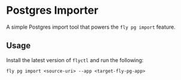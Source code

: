 # Postgres Importer

A simple Postgres import tool that powers the `fly pg import` feature.

## Usage
Install the latest version of `flyctl` and run the following:

```
fly pg import <source-uri> --app <target-fly-pg-app>
```
